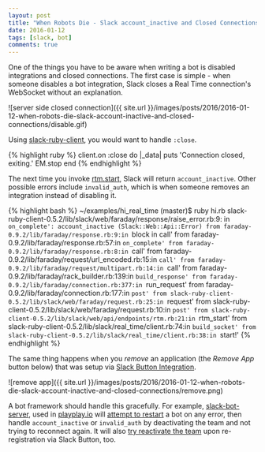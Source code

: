 ```yaml
---
layout: post
title: "When Robots Die - Slack account_inactive and Closed Connections"
date: 2016-01-12
tags: [slack, bot]
comments: true
---
```

One of the things you have to be aware when writing a bot is disabled integrations and closed connections. The first case is simple - when someone disables a bot integration, Slack closes a Real Time connection's WebSocket without an explanation.

![server side closed connection]({{ site.url }}/images/posts/2016/2016-01-12-when-robots-die-slack-account-inactive-and-closed-connections/disable.gif)

Using [slack-ruby-client](), you would want to handle `:close`.

{% highlight ruby %}
client.on :close do |_data|
  puts 'Connection closed, exiting.'
  EM.stop
end
{% endhighlight %}

The next time you invoke [rtm.start](https://api.slack.com/methods/rtm.start), Slack will return `account_inactive`. Other possible errors include `invalid_auth`, which is when someone removes an integration instead of disabling it.

{% highlight bash %}
~/examples/hi_real_time (master)$ ruby hi.rb
slack-ruby-client-0.5.2/lib/slack/web/faraday/response/raise_error.rb:9:
  in `on_complete': account_inactive (Slack::Web::Api::Error)
    from faraday-0.9.2/lib/faraday/response.rb:9:in `block in call'
    from faraday-0.9.2/lib/faraday/response.rb:57:in `on_complete'
    from faraday-0.9.2/lib/faraday/response.rb:8:in `call'
    from faraday-0.9.2/lib/faraday/request/url_encoded.rb:15:in `call'
    from faraday-0.9.2/lib/faraday/request/multipart.rb:14:in `call'
    from faraday-0.9.2/lib/faraday/rack_builder.rb:139:in `build_response'
    from faraday-0.9.2/lib/faraday/connection.rb:377:in `run_request'
    from faraday-0.9.2/lib/faraday/connection.rb:177:in `post'
    from slack-ruby-client-0.5.2/lib/slack/web/faraday/request.rb:25:in `request'
    from slack-ruby-client-0.5.2/lib/slack/web/faraday/request.rb:10:in `post'
    from slack-ruby-client-0.5.2/lib/slack/web/api/endpoints/rtm.rb:21:in `rtm_start'
    from slack-ruby-client-0.5.2/lib/slack/real_time/client.rb:74:in `build_socket'
    from slack-ruby-client-0.5.2/lib/slack/real_time/client.rb:38:in `start!'
{% endhighlight %}

The same thing happens when you _remove_ an application (the _Remove App_ button below) that was setup via [Slack Button Integration](https://api.slack.com/docs/slack-button).

![remove app]({{ site.url }}/images/posts/2016/2016-01-12-when-robots-die-slack-account-inactive-and-closed-connections/remove.png)

A bot framework should handle this gracefully. For example, [slack-bot-server](https://github.com/slack-ruby/slack-ruby-bot-server), used in [playplay.io](http://playplay.io) will [attempt to restart](https://github.com/slack-ruby/slack-ruby-bot-server/blob/693a5c4887b19ca030a6a244e639ed9acf77f5fe/slack-bot-server/service.rb#L46) a bot on any error, then handle `account_inactive` or `invalid_auth` by deactivating the team and not trying to reconnect again. It will also [try reactivate the team](https://github.com/slack-ruby/slack-ruby-bot-server/blob/693a5c4887b19ca030a6a244e639ed9acf77f5fe/slack-bot-server/api/endpoints/teams_endpoint.rb#L49) upon re-registration via Slack Button, too.
